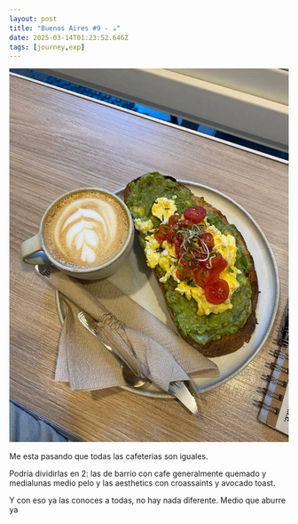 ```yaml
---
layout: post
title: "Buenos Aires #9 - ☕️"
date: 2025-03-14T01:23:52.646Z
tags: [journey,exp]
---
```


![Buenos Aires #9 - ☕️](/assets/images/2025-03-14-image012352.png)

Me esta pasando que todas las cafeterias son iguales.

Podría dividirlas en 2: las de barrio con cafe generalmente quemado y medialunas medio pelo y las aesthetics con croassaints y avocado toast.

Y con eso ya las conoces a todas, no hay nada diferente. Medio que aburre ya